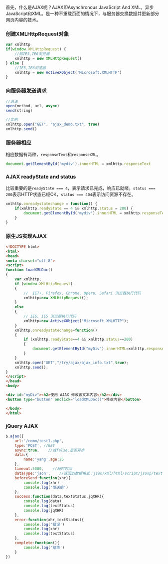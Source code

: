 首先，什么是AJAX呢？AJAX即Asynchronous JavaScript And XML，异步JavaScript和XML。是一种不重载页面的情况下，与服务器交换数据并更新部分网页内容的技术。

### 创建XMLHttpRequest对象
```javascript
var xmlhttp
if(window.XMLHttpRequest) {
	//除IE5,IE6浏览器
	xmlhttp = new XMLHttpRequest()	
} else {
	//IE5,IE6浏览器
	xmlhttp = new ActiveXObject('Microsoft.XMLHTTP')
}
```
### 向服务器发送请求
```javascript
//语法
open(method, url, async)
send(string)
```
```javascript
//实例
xmlhttp.open("GET", "ajax_demo.txt", true)
xmlhttp.send()
```
### 服务器相应
相应数据有两种，`responseText`和`responseXML`。
```javascript
document.getElementById('mydiv').innerHTML = xmlhttp.responseText
```
### AJAX readyState and status
比较重要的是`readyState === 4`，表示请求已完成，响应已就绪。`status === 200`表示HTTP状态已经OK，`status === 404`表示访问资源不存在。
```javascript
xmlhttp.onreadystatechange = function() {
	if(xmlhttp.readyState == 4 && xmlhttp.status = 200) {
		document.getElementById('mydiv').innerHTML = xmlhttp.responseText
	}
}
```
### 原生JS实现AJAX
```html
<!DOCTYPE html>
<html>
<head>
<meta charset="utf-8">
<script>
function loadXMLDoc()
{
	var xmlhttp;
	if (window.XMLHttpRequest)
	{
		//  IE7+, Firefox, Chrome, Opera, Safari 浏览器执行代码
		xmlhttp=new XMLHttpRequest();
	}
	else
	{
		// IE6, IE5 浏览器执行代码
		xmlhttp=new ActiveXObject("Microsoft.XMLHTTP");
	}
	xmlhttp.onreadystatechange=function()
	{
		if (xmlhttp.readyState==4 && xmlhttp.status==200)
		{
			document.getElementById("myDiv").innerHTML=xmlhttp.responseText;
		}
	}
	xmlhttp.open("GET","/try/ajax/ajax_info.txt",true);
	xmlhttp.send();
}
</script>
</head>
<body>

<div id="myDiv"><h2>使用 AJAX 修改该文本内容</h2></div>
<button type="button" onclick="loadXMLDoc()">修改内容</button>

</body>
</html>
```
### jQuery AJAX
```javascript
$.ajax({
    url:'/comm/test1.php',
    type:'POST', //GET
    async:true,    //或false,是否异步
    data:{
        name:'yang',age:25
    },
    timeout:5000,    //超时时间
    dataType:'json',    //返回的数据格式：json/xml/html/script/jsonp/text
    beforeSend:function(xhr){
        console.log(xhr)
        console.log('发送前')
    },
    success:function(data,textStatus,jqXHR){
        console.log(data)
        console.log(textStatus)
        console.log(jqXHR)
    },
    error:function(xhr,textStatus){
        console.log('错误')
        console.log(xhr)
        console.log(textStatus)
    },
    complete:function(){
        console.log('结束')
    }
})
```